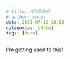 ```yaml
---
# title: 개힘들었음
# author: cotes
date: 2022-07-16 18:00
categories: [Note]
tags: [Note]
---
```


<!-- ## 몇 시간 태웠지만! -->

I'm getting used to this! 
